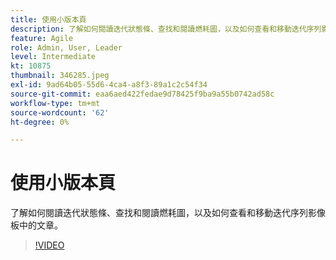 ```yaml
---
title: 使用小版本頁
description: 了解如何閱讀迭代狀態條、查找和閱讀燃耗圖，以及如何查看和移動迭代序列影像板中的文章。
feature: Agile
role: Admin, User, Leader
level: Intermediate
kt: 10875
thumbnail: 346285.jpeg
exl-id: 9ad64b05-55d6-4ca4-a8f3-89a1c2c54f34
source-git-commit: eaa6aed422fedae9d78425f9ba9a55b0742ad58c
workflow-type: tm+mt
source-wordcount: '62'
ht-degree: 0%

---
```


# 使用小版本頁

了解如何閱讀迭代狀態條、查找和閱讀燃耗圖，以及如何查看和移動迭代序列影像板中的文章。

>[!VIDEO](https://video.tv.adobe.com/v/346285/?quality=12&learn=on)
